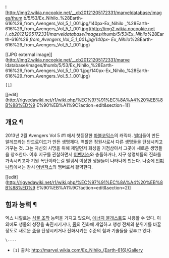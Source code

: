 ![http://img2.wikia.nocookie.net/__cb20121205172331/marveldatabase/images/thum
b/5/53/Ex_Nihilo_%28Earth-616%29_from_Avengers_Vol_5_1_001.jpg/140px-Ex_Nihilo
_%28Earth-616%29_from_Avengers_Vol_5_1_001.jpg](http://img2.wikia.nocookie.net
/__cb20121205172331/marveldatabase/images/thumb/5/53/Ex_Nihilo_%28Earth-616%29
_from_Avengers_Vol_5_1_001.jpg/140px-
Ex_Nihilo_%28Earth-616%29_from_Avengers_Vol_5_1_001.jpg)

[[JPG external image]](http://img2.wikia.nocookie.net/__cb20121205172331/marve
ldatabase/images/thumb/5/53/Ex_Nihilo_%28Earth-616%29_from_Avengers_Vol_5_1_00
1.jpg/140px-Ex_Nihilo_%28Earth-616%29_from_Avengers_Vol_5_1_001.jpg)

  
`[1]`

[[edit](http://rigvedawiki.net/r1/wiki.php/%EC%97%91%EC%8A%A4%20%EB%8B%88%ED%9
E%90%EB%A1%9C?action=edit&section=1)]

## 개요 ¶

2013년 2월 Avengers Vol 5 #1 에서 첫등장한 [마블코믹스](%EB%A7%88%EB%B8%94%20%EC%BD%94%EB%AF%B9%EC%8A%A4.md)의 캐릭터.
[빌더](%EB%B9%8C%EB%8D%94.md)들이 만든 알레프라는 안드로이드가 만든 생명체다. 역할은 정원사로서 다른 생명들을
탄생시키고 가꾸는 것. 그는 자신의 사명을 위해 제일먼저 화성을 거점삼아서 그곳에 새로운 생명들을 창조한다. 이후 지구를 관찰하면서
[어벤저스](%EC%96%B4%EB%B2%A4%EC%A0%80%EC%8A%A4.md)와 충돌하거나, 지구 생명체들의 진화를 가속시키고자
기원 폭탄이라는걸 떨궈서 이상한 생물들이 나타나게 만든다. 나중에 [인피니티](%EC%9D%B8%ED%94%BC%EB%8B%88%ED%8B%B0%28%EB%A7%88%EB%B8%94%20%EC%BD%94%EB%AF%B9%EC%8A%A4%29.md)에서는 잠시
[어벤저스](%EC%96%B4%EB%B2%A4%EC%A0%80%EC%8A%A4.md)의 멤버로서 활약한다.

[[edit](http://rigvedawiki.net/r1/wiki.php/%EC%97%91%EC%8A%A4%20%EB%8B%88%ED%9
E%90%EB%A1%9C?action=edit&section=2)]

## 힘과 능력 ¶

엑스 니힐로는 [식물 조작](%EC%8B%9D%EB%AC%BC%20%EC%A1%B0%EC%9E%91.md) 능력을 가지고 있으며,
[에너지 블래스트](%EC%97%90%EB%84%88%EC%A7%80%20%EC%A1%B0%EC%9E%91.md)도 사용할 수 있다.
이외에도 생물의 성장을 촉진시키거나, [종](%EC%A2%85.md)의 진화에 개입하고 행성 전체의 분위기를 바꿀 정도로 새로운
[종](%EC%A2%85.md)을 탄생시키거나 진화시키는 수준의 힘과 기술들을 갖추고 있다.

`\----`

  * `[1]` 출처: <http://marvel.wikia.com/Ex_Nihilo_(Earth-616)/Gallery>

